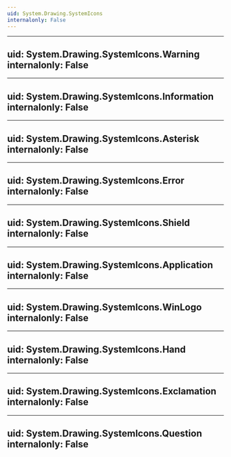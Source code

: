 ```yaml
---
uid: System.Drawing.SystemIcons
internalonly: False
---
```


---
uid: System.Drawing.SystemIcons.Warning
internalonly: False
---

---
uid: System.Drawing.SystemIcons.Information
internalonly: False
---

---
uid: System.Drawing.SystemIcons.Asterisk
internalonly: False
---

---
uid: System.Drawing.SystemIcons.Error
internalonly: False
---

---
uid: System.Drawing.SystemIcons.Shield
internalonly: False
---

---
uid: System.Drawing.SystemIcons.Application
internalonly: False
---

---
uid: System.Drawing.SystemIcons.WinLogo
internalonly: False
---

---
uid: System.Drawing.SystemIcons.Hand
internalonly: False
---

---
uid: System.Drawing.SystemIcons.Exclamation
internalonly: False
---

---
uid: System.Drawing.SystemIcons.Question
internalonly: False
---
